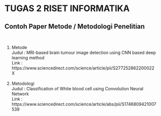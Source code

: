 <h1>TUGAS 2 RISET INFORMATIKA</h1>
<h2>Contoh Paper Metode / Metodologi Penelitian</h2><br>

<ol>
  <li>
    Metode<br> 
    Judul : MRI-based brain tumour image detection using CNN based deep learning method <br>
    Link : https://www.sciencedirect.com/science/article/pii/S277252862200022X
  </li><br>
  <li>
    Metodologi <br>
    Judul : Classification of White blood cell using Convolution Neural Network <br>
    Link : https://www.sciencedirect.com/science/article/abs/pii/S1746809421007539
  </li>
</ol>
